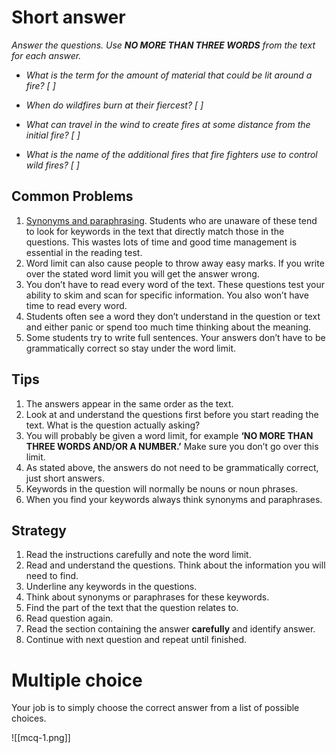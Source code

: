 
# Short answer

*Answer the questions. Use **NO MORE THAN THREE WORDS** from the text for each answer.*

- *What is the term for the amount of material that could be lit around a fire? [ ]*

- *When do wildfires burn at their fiercest? [ ]*

- *What can travel in the wind to create fires at some distance from the initial fire? [ ]*

- *What is the name of the additional fires that fire fighters use to control wild fires? [ ]*

## Common Problems

1. [Synonyms and paraphrasing](https://www.ieltsadvantage.com/2015/03/31/paraphrase-ielts/). Students who are unaware of these tend to look for keywords in the text that directly match those in the questions. This wastes lots of time and good time management is essential in the reading test.
2. Word limit can also cause people to throw away easy marks. If you write over the stated word limit you will get the answer wrong.
3. You don’t have to read every word of the text. These questions test your ability to skim and scan for specific information. You also won’t have time to read every word.
4. Students often see a word they don’t understand in the question or text and either panic or spend too much time thinking about the meaning.
5. Some students try to write full sentences. Your answers don’t have to be grammatically correct so stay under the word limit.

## Tips

1. The answers appear in the same order as the text.
2. Look at and understand the questions first before you start reading the text. What is the question actually asking?
3. You will probably be given a word limit, for example **‘NO MORE THAN THREE WORDS AND/OR A NUMBER.’** Make sure you don’t go over this limit.
4. As stated above, the answers do not need to be grammatically correct, just short answers.
5. Keywords in the question will normally be nouns or noun phrases.
6. When you find your keywords always think synonyms and paraphrases.

## Strategy

1. Read the instructions carefully and note the word limit.
2. Read and understand the questions. Think about the information you will need to find.
3. Underline any keywords in the questions.
4. Think about synonyms or paraphrases for these keywords.
5. Find the part of the text that the question relates to.
6. Read question again.
7. Read the section containing the answer **carefully** and identify answer.
8. Continue with next question and repeat until finished.

# Multiple choice

Your job is to simply choose the correct answer from a list of possible choices.

![[mcq-1.png]]

